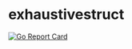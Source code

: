 # exhaustivestruct

[![Go Report Card](https://goreportcard.com/badge/github.com/mbilski/exhaustivestruct)](https://goreportcard.com/badge/github.com/mbilski/exhaustivestruct)
